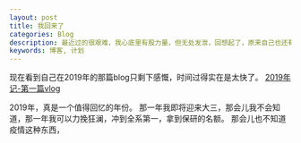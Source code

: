 ```yaml
---
layout: post
title: 我回来了
categories: Blog
description: 最近过的很艰难，我心底里有股力量，但无处发泄，回想起了，原来自己也还有一片小天地，所以我回来啦
keywords: 博客, 计划
---
```

现在看到自己在2019年的那篇blog只剩下感慨，时间过得实在是太快了。
[2019年记-第一篇vlog](https://vachelchen.github.io//2019/07/05/First/)

2019年，真是一个值得回忆的年份。
那一年我即将迎来大三，那会儿我不会知道，那一年我可以力挽狂澜，冲到全系第一，拿到保研的名额。
那会儿也不知道疫情这种东西，


# 